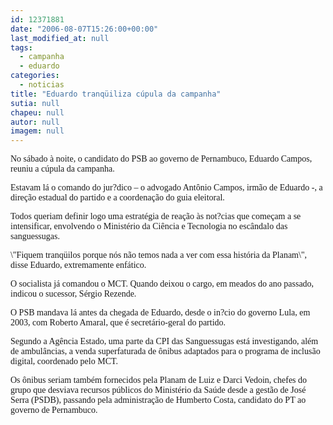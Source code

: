 ```yaml
---
id: 12371881
date: "2006-08-07T15:26:00+00:00"
last_modified_at: null
tags:
  - campanha
  - eduardo
categories:
  - noticias
title: "Eduardo tranqüiliza cúpula da campanha"
sutia: null
chapeu: null
autor: null
imagem: null
---
```

<p><P><FONT face=Verdana>No sábado à noite, o candidato do PSB ao governo de Pernambuco, Eduardo Campos, reuniu a cúpula da campanha.</FONT></P></p>
<p><P><FONT face=Verdana>Estavam lá o comando do jur?dico – o advogado Antônio Campos, irmão de Eduardo -, a direção estadual do partido e a coordenação do guia eleitoral.</FONT></P></p>
<p><P><FONT face=Verdana>Todos&nbsp;queriam definir logo uma estratégia de reação às not?cias que começam a se intensificar, envolvendo o Ministério da Ciência e Tecnologia no escândalo das sanguessugas.</FONT></P></p>
<p><P><FONT face=Verdana>\"Fiquem tranqüilos porque nós não temos nada a ver com essa história da Planam\", disse Eduardo, extremamente enfático.</FONT></P></p>
<p><P><FONT face=Verdana>O socialista já comandou o MCT. Quando deixou o cargo, em meados do ano passado, indicou o sucessor, Sérgio Rezende.</FONT></P></p>
<p><P><FONT face=Verdana>O PSB&nbsp;mandava lá antes da chegada de Eduardo, desde o in?cio do governo Lula, em 2003, com Roberto Amaral, que é secretário-geral do partido.</FONT></P></p>
<p><P><FONT face=Verdana>Segundo a Agência Estado, uma parte da CPI das Sanguessugas está investigando, além de ambulâncias, a venda superfaturada de ônibus adaptados para o programa de inclusão digital, coordenado pelo MCT.</FONT></P></p>
<p><P><FONT face=Verdana>Os ônibus seriam também fornecidos pela Planam de Luiz e Darci Vedoin, chefes do grupo que desviava recursos públicos do Ministério da Saúde desde a gestão de José Serra (PSDB), passando pela administração de Humberto Costa, candidato do PT ao governo de Pernambuco.</FONT></P> </p>
